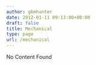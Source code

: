 ```yaml
---
author: gbmhunter
date: 2012-01-11 09:13:00+00:00
draft: false
title: Mechanical
type: page
url: /mechanical
---
```


No Content Found
